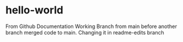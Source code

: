 # hello-world
From Github Documentation Working
Branch from main before another branch merged code to main.
Changing it in readme-edits branch

